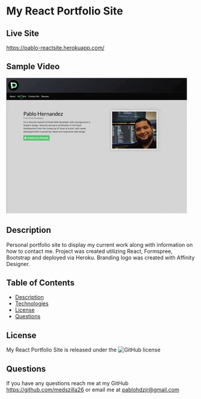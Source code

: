 # My React Portfolio Site

## Live Site

https://pablo-reactsite.herokuapp.com/

## Sample Video

![Alt Text](./src/assets/portfolio/pablo-site.gif)

## Description

Personal portfolio site to display my current work along with information on how to contact me. Project was created utilizing React, Formspree, Bootstrap and deployed via Heroku. Branding logo was created with Affinity Designer.

## Table of Contents

- [Description](#description)
- [Technologies](#technologies)
- [License](#license)
- [Questions](#questions)

## License

My React Portfolio Site is released under the ![GitHub license](https://img.shields.io/badge/license-MIT-blue.svg)

## Questions

If you have any questions reach me at my GitHub https://github.com/medszilla26 or email me at pablohdzjr@gmail.com
